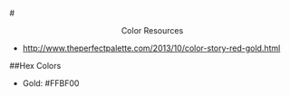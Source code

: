 #<center>Color Resources</center>

- http://www.theperfectpalette.com/2013/10/color-story-red-gold.html

##Hex Colors
- Gold: #FFBF00